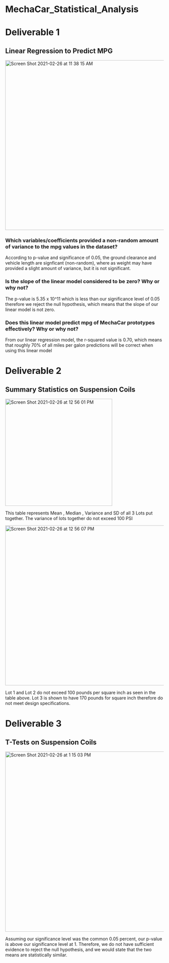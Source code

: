 # MechaCar_Statistical_Analysis

# Deliverable 1

## Linear Regression to Predict MPG
<img width="539" alt="Screen Shot 2021-02-26 at 11 38 15 AM" src="https://user-images.githubusercontent.com/72036895/109341205-4dd82280-7827-11eb-86de-12d5898bf687.png">

### Which variables/coefficients provided a non-random amount of variance to the mpg values in the dataset?
According to p-value and significance of 0.05, the ground clearance and vehicle length are signficant (non-random), where as weight may have provided a slight amount of variance, but it is not significant.
### Is the slope of the linear model considered to be zero? Why or why not?
The p-value is 5.35 x 10^11 which is less than our significance level of 0.05 therefore we reject the null hypothesis, which means that the slope of our linear model is not zero.
### Does this linear model predict mpg of MechaCar prototypes effectively? Why or why not?
From our linear regression model, the r-squared value is 0.70, which means that roughly 70% of all miles per galon predictions will be correct when using this linear model

# Deliverable 2

## Summary Statistics on Suspension Coils
<img width="340" alt="Screen Shot 2021-02-26 at 12 56 01 PM" src="https://user-images.githubusercontent.com/72036895/109348779-37839400-7832-11eb-829a-4ab00494c734.png">

This table represents Mean , Median , Variance and SD of all 3 Lots put together. The variance of lots together do not exceed 100 PSI

<img width="508" alt="Screen Shot 2021-02-26 at 12 56 07 PM" src="https://user-images.githubusercontent.com/72036895/109348813-410cfc00-7832-11eb-9448-363a9e3c6d33.png">

Lot 1 and Lot 2 do not exceed 100 pounds per square inch as seen in the table above. Lot 3 is shown to have 170 pounds for square inch therefore do not meet design specifications.

# Deliverable 3

## T-Tests on Suspension Coils

<img width="572" alt="Screen Shot 2021-02-26 at 1 15 03 PM" src="https://user-images.githubusercontent.com/72036895/109350635-0e183780-7835-11eb-9b2d-994521dc4ad8.png">

Assuming our significance level was the common 0.05 percent, our p-value is above our significance level at 1. Therefore, we do not have sufficient evidence to reject the null hypothesis, and we would state that the two means are statistically similar.
